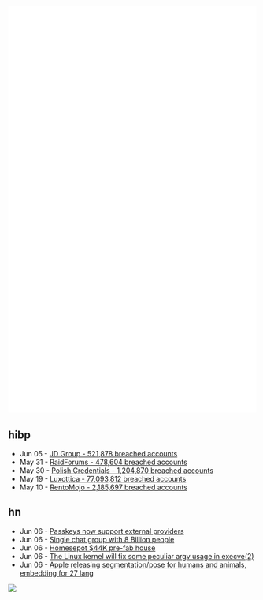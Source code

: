 ![Metrics](https://raw.githubusercontent.com/phixion/phixion/master/metrics.svg)

## hibp

<!--
for https://github.com/phixion/phixion/blob/main/.github/workflows/feeds.yml
-->
<!--START_SECTION:haveibeenpwnd-->
- Jun 05 - [JD Group - 521,878 breached accounts](https://haveibeenpwned.com/PwnedWebsites#JDGroup)
- May 31 - [RaidForums - 478,604 breached accounts](https://haveibeenpwned.com/PwnedWebsites#RaidForums)
- May 30 - [Polish Credentials - 1,204,870 breached accounts](https://haveibeenpwned.com/PwnedWebsites#PolishCredentials)
- May 19 - [Luxottica - 77,093,812 breached accounts](https://haveibeenpwned.com/PwnedWebsites#Luxottica)
- May 10 - [RentoMojo - 2,185,697 breached accounts](https://haveibeenpwned.com/PwnedWebsites#RentoMojo)
<!--END_SECTION:haveibeenpwnd-->

## hn

<!--
for https://github.com/phixion/phixion/blob/main/.github/workflows/feeds.yml
-->
<!--START_SECTION:hn-->
- Jun 06 - [Passkeys now support external providers](https://developer.apple.com/passkeys/)
- Jun 06 - [Single chat group with 8 Billion people](https://chat8b.fly.dev/)
- Jun 06 - [Homesepot $44K pre-fab house](https://www.homedepot.com/p/Getaway-Pad-540-sq-ft-1-Bed-and-Roof-Deck-Tiny-Home-Steel-Frame-Building-Kit-ADU-Cabin-Guest-house-GPRD540/320746688)
- Jun 06 - [The Linux kernel will fix some peculiar argv usage in execve(2)](https://utcc.utoronto.ca/~cks/space/blog/linux/KernelArgvFixup)
- Jun 06 - [Apple releasing segmentation/pose for humans and animals, embedding for 27 lang](https://developer.apple.com/wwdc23/topics/ml-vision/)
<!--END_SECTION:hn-->

<!--
for https://yhype.me
-->
![](https://hit.yhype.me/github/profile?user_id=13013670)
